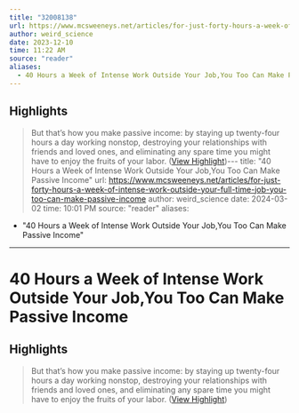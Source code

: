 ```yaml
---
title: "32008138"
url: https://www.mcsweeneys.net/articles/for-just-forty-hours-a-week-of-intense-work-outside-your-full-time-job-you-too-can-make-passive-income
author: weird_science
date: 2023-12-10
time: 11:22 AM
source: "reader"
aliases:
  - 40 Hours a Week of Intense Work Outside Your Job,You Too Can Make Passive Income
---
```

## Highlights
> But that’s how you make passive income: by staying up twenty-four hours a day working nonstop, destroying your relationships with friends and loved ones, and eliminating any spare time you might have to enjoy the fruits of your labor. ([View Highlight](https://read.readwise.io/read/01h9wj577dybc7932c8qth3ddz))---
title: "40 Hours a Week of Intense Work Outside Your Job,You Too Can Make Passive Income"
url: https://www.mcsweeneys.net/articles/for-just-forty-hours-a-week-of-intense-work-outside-your-full-time-job-you-too-can-make-passive-income
author: weird_science
date: 2024-03-02
time: 10:01 PM
source: "reader"
aliases:
  - "40 Hours a Week of Intense Work Outside Your Job,You Too Can Make Passive Income"
---
# 40 Hours a Week of Intense Work Outside Your Job,You Too Can Make Passive Income

## Highlights
> But that’s how you make passive income: by staying up twenty-four hours a day working nonstop, destroying your relationships with friends and loved ones, and eliminating any spare time you might have to enjoy the fruits of your labor. ([View Highlight](https://read.readwise.io/read/01h9wj577dybc7932c8qth3ddz))


